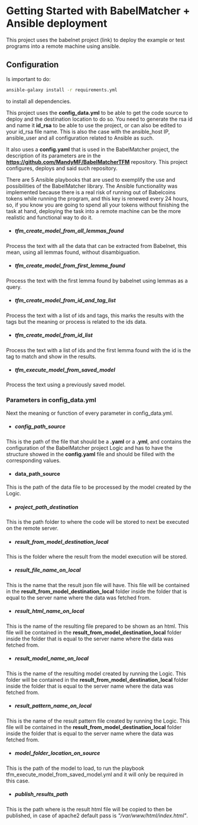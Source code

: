 # Getting Started with BabelMatcher + Ansible deployment

This project uses the babelnet project (link) to deploy the example or test programs into a remote machine using ansible.

## Configuration

Is important to do:

``` bash
ansible-galaxy install -r requirements.yml
```

to install all dependencies.


This project uses the **config_data.yml** to be able to get the code source to deploy and the destination location to do so. You need to generate the rsa id and name it **id_rsa** to be able to use the project, or can also be edited to your id_rsa file name.
This is also the case with the ansible_host IP, ansible_user and all configuration related to Ansible as such.

It also uses a **config.yaml** that is used in the BabelMatcher project, the description of its parameters are in the **https://github.com/MandyMF/BabelMatcherTFM** repository. This project configures, deploys and said such repository.

There are 5 Ansible playbooks that are used to exemplify the use and possibilities of the BabelMatcher library. The Ansible functionality was implemented because there is a real risk of running out of Babelcoins tokens while running the program, and this key is renewed every 24 hours, so, if you know you are going to spend all your tokens without finishing the task at hand, deploying the task into a remote machine can be the more realistic and functional way to do it.

* ##### tfm_create_model_from_all_lemmas_found

Process the text with all the data that can be extracted from Babelnet, this mean, using all lemmas found, without disambiguation.

* ##### tfm_create_model_from_first_lemma_found

Process the text with the first lemma found by babelnet using lemmas as a query.

* ##### tfm_create_model_from_id_and_tag_list

Process the text with a list of ids and tags, this marks the results with the tags but the meaning or process is related to the ids data.

* ##### tfm_create_model_from_id_list

Process the text with a list of ids and the first lemma found with the id is the tag to match and show in the results.

* ##### tfm_execute_model_from_saved_model

Process the text using a previously saved model.

### Parameters in config_data.yml
Next the meaning or function of every parameter in config_data.yml.

* ##### config_path_source

This is the path of the file that should be a **.yaml** or a **.yml**, and contains the configuration of the BabelMatcher project Logic and has to have the structure showed in the **config.yaml** file and should be filled with the corresponding values. 

* #### data_path_source

This is the path of the data file to be processed by the model created by the Logic.

* ##### project_path_destination

This is the path folder to where the code will be stored to next be executed on the remote server.

* ##### result_from_model_destination_local

This is the folder where the result from the model execution will be stored.
* ##### result_file_name_on_local

This is the name that the result json file will have. This file will be contained in the **result_from_model_destination_local** folder inside the folder that is equal to the server name where the data was fetched from.

* ##### result_html_name_on_local

This is the name of the resulting file prepared to be shown as an html. This file will be contained in the **result_from_model_destination_local** folder inside the folder that is equal to the server name where the data was fetched from.

* ##### result_model_name_on_local

This is the name of the resulting model created by running the Logic. This folder will be contained in the **result_from_model_destination_local** folder inside the folder that is equal to the server name where the data was fetched from.

* ##### result_pattern_name_on_local

This is the name of the result pattern file created by running the Logic. This file will be contained in the **result_from_model_destination_local** folder inside the folder that is equal to the server name where the data was fetched from.

* ##### model_folder_location_on_source

This is the path of the model to load, to run the playbook tfm_execute_model_from_saved_model.yml and it will only be required in this case.

* ##### publish_results_path

This is the path where is the result html file will be copied to then be published, in case of apache2 default pass is *"/var/www/html/index.html"*.